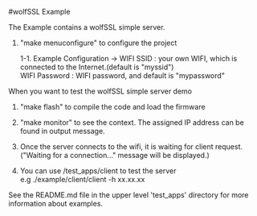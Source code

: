 #wolfSSL Example

The Example contains a wolfSSL simple server.

1. "make menuconfigure" to configure the project

    1-1. Example Configuration ->
           WIFI SSID : your own WIFI, which is connected to the Internet.(default is "myssid")  
           WIFI Password : WIFI password, and default is "mypassword"

When you want to test the wolfSSL simple server demo

1. "make flash" to compile the code and load the firmware
2. "make monitor" to see the context. The assigned IP address can be found in output message.
3. Once the server connects to the wifi, it is waiting for client request.  
    ("Waiting for a connection..." message will be displayed.)
   
4. You can use <wolfssl>/test_apps/client to test the server  
    e.g ./example/client/client -h xx.xx.xx

See the README.md file in the upper level 'test_apps' directory for more information about examples.

